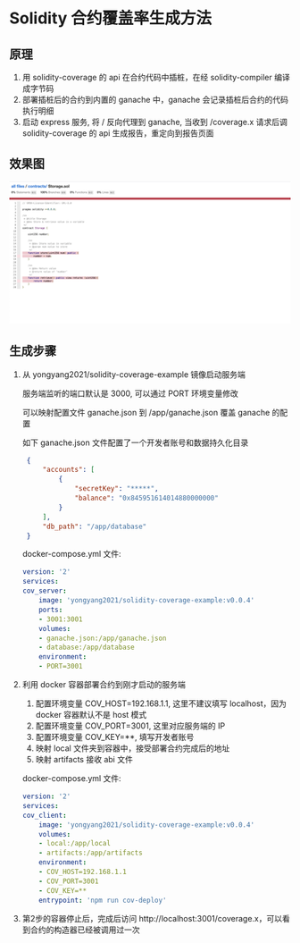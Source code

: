# Solidity 合约覆盖率生成方法

## 原理

1. 用 solidity-coverage 的 api 在合约代码中插桩，在经 solidity-compiler 编译成字节码
2. 部署插桩后的合约到内置的 ganache 中，ganache 会记录插桩后合约的代码执行明细
3. 启动 express 服务, 将 / 反向代理到 ganache, 当收到 /coverage.x 请求后调 solidity-coverage 的 api 生成报告，重定向到报告页面


## 效果图

![pic01](./pics/pic01.png "pics/pic01.png")


## 生成步骤

1. 从 yongyang2021/solidity-coverage-example 镜像启动服务端

   服务端监听的端口默认是 3000, 可以通过 PORT 环境变量修改

   可以映射配置文件 ganache.json 到 /app/ganache.json 覆盖 ganache 的配置

   如下 ganache.json 文件配置了一个开发者账号和数据持久化目录


   ```json
    {
        "accounts": [
            {
                "secretKey": "*****",
                "balance": "0x845951614014880000000"
            }
        ],
        "db_path": "/app/database"    
    }   
   ```


   docker-compose.yml 文件:

    ```yml
    version: '2'
    services:
    cov_server:
        image: 'yongyang2021/solidity-coverage-example:v0.0.4'
        ports: 
        - 3001:3001
        volumes:   
        - ganache.json:/app/ganache.json
        - database:/app/database
        environment:
        - PORT=3001
    ```    
        
2. 利用 docker 容器部署合约到刚才启动的服务端

   1. 配置环境变量 COV_HOST=192.168.1.1, 这里不建议填写 localhost，因为 docker 容器默认不是 host 模式
   2. 配置环境变量 COV_PORT=3001, 这里对应服务端的 IP
   3. 配置环境变量 COV_KEY=**, 填写开发者账号
   4. 映射 local 文件夹到容器中，接受部署合约完成后的地址
   5. 映射 artifacts 接收 abi 文件

   docker-compose.yml 文件:

    ```yml
    version: '2'
    services:
    cov_client:
        image: 'yongyang2021/solidity-coverage-example:v0.0.4'
        volumes:   
        - local:/app/local
        - artifacts:/app/artifacts
        environment:
        - COV_HOST=192.168.1.1
        - COV_PORT=3001
        - COV_KEY=**        
        entrypoint: 'npm run cov-deploy'
    ```  

3. 第2步的容器停止后，完成后访问 http://localhost:3001/coverage.x，可以看到合约的构造器已经被调用过一次